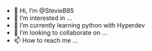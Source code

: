- 👋 Hi, I’m @StevieB85
- 👀 I’m interested in ...
- 🌱 I’m currently learning python with Hyperdev
- 💞️ I’m looking to collaborate on ...
- 📫 How to reach me ...

<!---
StevieB85/StevieB85 is a ✨ special ✨ repository because its `README.md` (this file) appears on your GitHub profile.
You can click the Preview link to take a look at your changes.
--->
